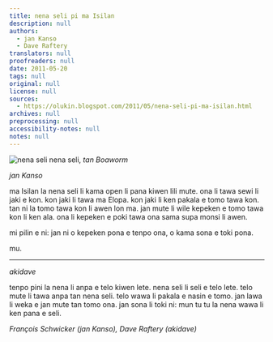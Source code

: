 ```yaml
---
title: nena seli pi ma Isilan
description: null
authors:
  - jan Kanso
  - Dave Raftery
translators: null
proofreaders: null
date: 2011-05-20
tags: null
original: null
license: null
sources:
  - https://olukin.blogspot.com/2011/05/nena-seli-pi-ma-isilan.html
archives: null
preprocessing: null
accessibility-notes: null
notes: null
---
```


<!-- "Fimmvorduhals second fissure 2010 04 02.JPG" by Boaworm. (https://commons.wikimedia.org/wiki/File:Fimmvorduhals_second_fissure_2010_04_02.JPG) CC BY 3.0.-->
![nena seli](https://upload.wikimedia.org/wikipedia/commons/e/ef/Fimmvorduhals_second_fissure_2010_04_02.JPG)
nena seli, *tan Boaworm*

*jan Kanso*

ma Isilan la nena seli li kama open li pana kiwen lili mute. ona li tawa sewi li jaki e kon. kon jaki li tawa ma Elopa. kon jaki li ken pakala e tomo tawa kon. tan ni la tomo tawa kon li awen lon ma. jan mute li wile kepeken e tomo tawa kon li ken ala. ona li kepeken e poki tawa ona sama supa monsi li awen.

mi pilin e ni: jan ni o kepeken pona e tenpo ona, o kama sona e toki pona.

mu.

---

*akidave*

tenpo pini la nena li anpa e telo kiwen lete. nena seli li seli e telo lete. telo mute li tawa anpa tan nena seli. telo wawa li pakala e nasin e tomo. jan lawa li weka e jan mute tan tomo ona. jan sona li toki ni: mun tu tu la nena wawa li ken pana e seli.

*François Schwicker (jan Kanso), Dave Raftery (akidave)*
